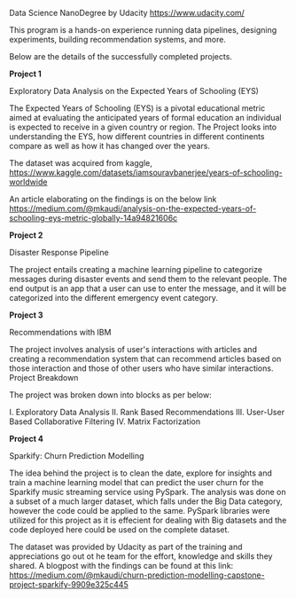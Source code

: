 Data Science NanoDegree by Udacity
https://www.udacity.com/

This program is a hands-on experience running data pipelines, designing experiments, building recommendation systems, and more.

Below are the details of the successfully completed projects.

**Project 1**

Exploratory Data Analysis on the Expected Years of Schooling (EYS)

The Expected Years of Schooling (EYS) is a pivotal educational metric aimed at evaluating the anticipated years of formal education an individual is expected to receive in a given country or region.
The Project looks into understanding the EYS, how different countries in different continents compare as well as how it has changed over the years.

The dataset was acquired from kaggle, https://www.kaggle.com/datasets/iamsouravbanerjee/years-of-schooling-worldwide

An article elaborating on the findings is on the below link
https://medium.com/@mkaudi/analysis-on-the-expected-years-of-schooling-eys-metric-globally-14a94821606c

**Project 2**

Disaster Response Pipeline

The project entails creating a machine learning pipeline to categorize messages during disaster events and send them to the relevant people.
The end output is an app that a user can use to enter the message, and it will be categorized into the different emergency event category.

**Project 3**

Recommendations with IBM

The project involves analysis of user's interactions with articles and creating a recommendation system that can recommend articles based on those interaction and those of other users who have similar interactions.
Project Breakdown

The project was broken down into blocks as per below:

I. Exploratory Data Analysis 
II. Rank Based Recommendations 
III. User-User Based Collaborative Filtering 
IV. Matrix Factorization

**Project 4**

Sparkify: Churn Prediction Modelling

The idea behind the project is to clean the date, explore for insights and train a machine learning model that can predict the user churn for the Sparkify music streaming service using PySpark. 
The analysis was done on a subset of a much larger dataset, which falls under the Big Data category, however the code could be applied to the same. PySpark libraries were utilized for this project as it is effecient for dealing with Big datasets and the code deployed here could be used on the complete dataset.

The dataset was provided by Udacity as part of the training and appreciations go out ot he team for the effort, knowledge and skills they shared.
A blogpost with the findings can be found at this link: https://medium.com/@mkaudi/churn-prediction-modelling-capstone-project-sparkify-9909e325c445
